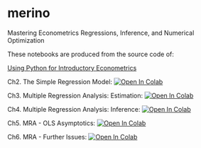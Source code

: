 # merino

Mastering Econometrics Regressions, Inference, and Numerical Optimization

These notebooks are produced from the source code of:

[Using Python for Introductory Econometrics](http://upfie.net)

Ch2. The Simple Regression Model: <a target="_blank" href="https://colab.research.google.com/github/alanlujan91/merino/blob/main/Ch2.%20The%20Simple%20Regression%20Model.ipynb">
  <img src="https://colab.research.google.com/assets/colab-badge.svg" alt="Open In Colab"/>
</a>

Ch3. Multiple Regression Analysis: Estimation: <a target="_blank" href="https://colab.research.google.com/github/alanlujan91/merino/blob/main/Ch3.%20Multiple%20Regression%20Analysis%20-%20Estimation.ipynb">
  <img src="https://colab.research.google.com/assets/colab-badge.svg" alt="Open In Colab"/>
</a>

Ch4. Multiple Regression Analysis: Inference: <a target="_blank" href="https://colab.research.google.com/github/alanlujan91/merino/blob/main/Ch4.%20Multiple%20Regression%20Analysis%20-%20Inference.ipynb">
  <img src="https://colab.research.google.com/assets/colab-badge.svg" alt="Open In Colab"/>
</a>

Ch5. MRA - OLS Asymptotics: <a target="_blank" href="https://colab.research.google.com/github/alanlujan91/merino/blob/main/Ch5.%20MRA%20-%20OLS%20Asymptotics.ipynb">
  <img src="https://colab.research.google.com/assets/colab-badge.svg" alt="Open In Colab"/>
</a>

Ch6. MRA - Further Issues: <a target="_blank" href="https://colab.research.google.com/github/alanlujan91/merino/blob/main/Ch6.%20MRA%20-%20Further%20Issues.ipynb">
  <img src="https://colab.research.google.com/assets/colab-badge.svg" alt="Open In Colab"/>
</a>
